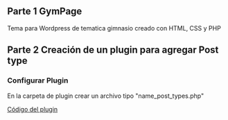 ## Parte 1 GymPage

Tema para Wordpress de tematica gimnasio creado con HTML, CSS y PHP

## Parte 2 Creación de un plugin para agregar Post type

### Configurar Plugin

En la carpeta de plugin crear un archivo tipo "name_post_types.php"

    
[Código del plugin](https://gist.github.com/Leandro-De/5194aa77c68b03c3a784bfc5de3bd008)

